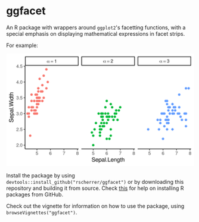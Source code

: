 # ggfacet

An R package with wrappers around `ggplot2`'s facetting functions, with a special emphasis on displaying mathematical expressions in facet strips.

For example:

![example](pics/example.png)

Install the package by using `devtools::install_github("rscherrer/ggfacet")` or by downloading this repository and building it from source. Check [this](https://www.displayr.com/installing-r-packages-from-github/) for help on installing R packages from GitHub.

Check out the vignette for information on how to use the package, using `browseVignettes("ggfacet")`.
